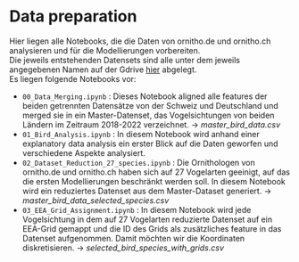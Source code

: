 # Data preparation
Hier liegen alle Notebooks, die die Daten von ornitho.de und ornitho.ch analysieren und für die Modellierungen vorbereiten.<br>
Die jeweils entstehenden Datensets sind alle unter dem jeweils angegebenen Namen auf der Gdrive [hier](https://drive.google.com/drive/folders/1HRut-trvpeH6Iqm7KN79vWGcBLjvCoBH) abgelegt.<br>
Es liegen folgende Notebooks vor:

- `00_Data_Merging.ipynb` : Dieses Notebook aligned alle features der beiden getrennten Datensätze von der Schweiz und Deutschland und merged sie in ein Master-Datenset, das Vogelsichtungen von beiden Ländern im Zeitraum 2018-2022 verzeichnet. &rarr; *master_bird_data.csv*
- `01_Bird_Analysis.ipynb` : In diesem Notebook wird anhand einer explanatory data analysis ein erster Blick auf die Daten geworfen und verschiedene Aspekte analysiert.
- `02_Dataset_Reduction_27_species.ipynb` : Die Ornithologen von ornitho.de und ornitho.ch haben sich auf 27 Vogelarten geeinigt, auf das die ersten Modellierungen beschränkt werden soll. In diesem Notebook wird ein reduziertes Datenset aus dem Master-Dataset generiert. &rarr; *master_bird_data_selected_species.csv*
- `03_EEA_Grid_Assignment.ipynb` : In diesem Notebook wird jede Vogelsichtung in dem auf 27 Vogelarten reduzierte Datenset auf ein EEA-Grid gemappt und die ID des Grids als zusätzliches feature in das Datenset aufgenommen. Damit möchten wir die Koordinaten diskretisieren. &rarr; *selected_bird_species_with_grids.csv*
